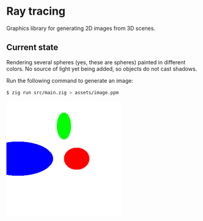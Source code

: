 # Ray tracing

Graphics library for generating 2D images from 3D scenes.

## Current state

Rendering several spheres (yes, these are spheres) painted in different colors. No source of light yet being added, so objects do not cast shadows.

Run the following command to generate an image:

```bash
$ zig run src/main.zig > assets/image.ppm
```

![Generated image of the spheres](./assets/image-converted.png)
